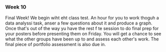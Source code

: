 
### Week 10
Final Week!  We begin wiht eht class test.  An hour for you to work thoguh a data analyssi task, anser a few questions about it and produce a graph.  Once that's out of the way yu have the rest f te session to do final prep for your posters before presenting them on Friday. You will get a chance to see what the other groups have been up to and assess each other's work.  The final piece of portfolio assessment is also due in.  